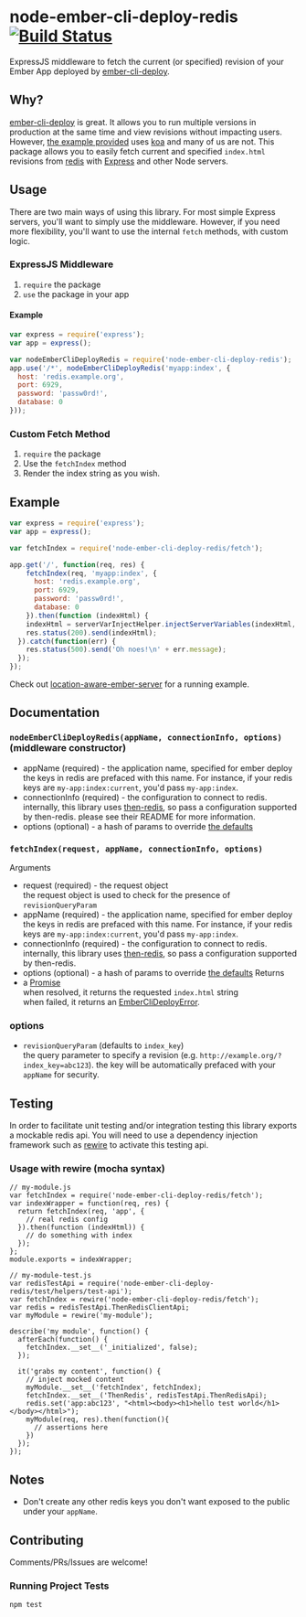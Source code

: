 # node-ember-cli-deploy-redis [![Build Status](https://travis-ci.org/blimmer/node-ember-cli-deploy-redis.svg?branch=master)](https://travis-ci.org/blimmer/node-ember-cli-deploy-redis)

ExpressJS middleware to fetch the current (or specified) revision of your Ember App deployed by [ember-cli-deploy](https://github.com/ember-cli/ember-cli-deploy).

## Why?
[ember-cli-deploy](https://github.com/ember-cli/ember-cli-deploy) is great. It allows you to run
multiple versions in production at the same time and view revisions without impacting users.
However, [the example provided](https://github.com/philipheinser/ember-lightning) uses [koa](http://koajs.com/)
and many of us are not. This package allows you to easily fetch current and specified `index.html`
revisions from [redis](http://redis.io) with [Express](expressjs.com) and other Node servers.

## Usage
There are two main ways of using this library. For most simple Express servers, you'll
want to simply use the middleware. However, if you need more flexibility, you'll
want to use the internal `fetch` methods, with custom logic.

### ExpressJS Middleware
1. `require` the package
2. `use` the package in your app

#### Example
```javascript
var express = require('express');
var app = express();

var nodeEmberCliDeployRedis = require('node-ember-cli-deploy-redis');
app.use('/*', nodeEmberCliDeployRedis('myapp:index', {
  host: 'redis.example.org',
  port: 6929,
  password: 'passw0rd!',
  database: 0
}));
```

### Custom Fetch Method
1. `require` the package
2. Use the `fetchIndex` method
3. Render the index string as you wish.

## Example
```javascript
var express = require('express');
var app = express();

var fetchIndex = require('node-ember-cli-deploy-redis/fetch');

app.get('/', function(req, res) {
    fetchIndex(req, 'myapp:index', {
      host: 'redis.example.org',
      port: 6929,
      password: 'passw0rd!',
      database: 0
    }).then(function (indexHtml) {
    indexHtml = serverVarInjectHelper.injectServerVariables(indexHtml, req);
    res.status(200).send(indexHtml);
  }).catch(function(err) {
    res.status(500).send('Oh noes!\n' + err.message);
  });
});
```
Check out [location-aware-ember-server](https://github.com/blimmer/location-aware-ember-server) for a running example.

## Documentation
### `nodeEmberCliDeployRedis(appName, connectionInfo, options)` (middleware constructor)
* appName (required) - the application name, specified for ember deploy  
   the keys in redis are prefaced with this name. For instance, if your redis keys are `my-app:index:current`, you'd pass `my-app:index`.
* connectionInfo (required) - the configuration to connect to redis.  
   internally, this library uses [then-redis](https://github.com/mjackson/then-redis), so pass a configuration supported by then-redis. please see their README for more information.
* options (optional) - a hash of params to override [the defaults](https://github.com/blimmer/node-ember-cli-deploy-redis/blob/develop/README.md#options)

### `fetchIndex(request, appName, connectionInfo, options)`
Arguments
* request (required) - the request object  
   the request object is used to check for the presence of `revisionQueryParam`
* appName (required) - the application name, specified for ember deploy  
   the keys in redis are prefaced with this name. For instance, if your redis keys are `my-app:index:current`, you'd pass `my-app:index`.
* connectionInfo (required) - the configuration to connect to redis.  
   internally, this library uses [then-redis](https://github.com/mjackson/then-redis), so pass a configuration supported by then-redis.
* options (optional) - a hash of params to override [the defaults](https://github.com/blimmer/node-ember-cli-deploy-redis/blob/develop/README.md#options)
Returns
* a [Promise](https://github.com/petkaantonov/bluebird/blob/master/API.md#core)  
   when resolved, it returns the requested `index.html` string  
   when failed, it returns an [EmberCliDeployError](https://github.com/blimmer/node-ember-cli-deploy-redis/blob/develop/errors/ember-cli-deploy-error.js).


### options
* `revisionQueryParam` (defaults to `index_key`)  
   the query parameter to specify a revision (e.g. `http://example.org/?index_key=abc123`). the key will be automatically prefaced with your `appName` for security.

## Testing
In order to facilitate unit testing and/or integration testing this
library exports a mockable redis api.  You will need to use a
dependency injection framework such as
[rewire](https://github.com/jhnns/rewire) to activate this testing api.

### Usage with rewire (mocha syntax)

```
// my-module.js
var fetchIndex = require('node-ember-cli-deploy-redis/fetch');
var indexWrapper = function(req, res) {
  return fetchIndex(req, 'app', {
    // real redis config
  }).then(function (indexHtml)) {
    // do something with index
  });
};
module.exports = indexWrapper;

// my-module-test.js
var redisTestApi = require('node-ember-cli-deploy-redis/test/helpers/test-api');
var fetchIndex = rewire('node-ember-cli-deploy-redis/fetch');
var redis = redisTestApi.ThenRedisClientApi;
var myModule = rewire('my-module');

describe('my module', function() {
  afterEach(function() {
    fetchIndex.__set__('_initialized', false);
  });

  it('grabs my content', function() {
    // inject mocked content
    myModule.__set__('fetchIndex', fetchIndex);
    fetchIndex.__set__('ThenRedis', redisTestApi.ThenRedisApi);
    redis.set('app:abc123', "<html><body><h1>hello test world</h1></body></html>");
    myModule(req, res).then(function(){
      // assertions here
    })
  });
});
```


## Notes
* Don't create any other redis keys you don't want exposed to the public under your `appName`.

## Contributing
Comments/PRs/Issues are welcome!

### Running Project Tests
```
npm test
```
